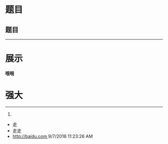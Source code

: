 # 题目
## 题目

----------
# 展示 #
**哦哦**
# **强大** #

----------
1. 
- 走
- 走走
- [http://baidu.com ](http://baidu.com  "baidu")9/7/2016 11:23:26 AM 